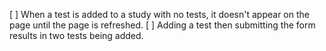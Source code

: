[ ] When a test is added to a study with no tests, it doesn't appear on the page until the page is refreshed.
[ ] Adding a test then submitting the form results in two tests being added.

